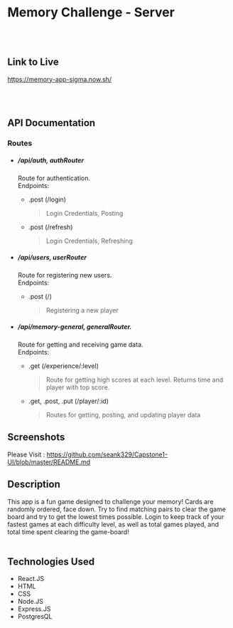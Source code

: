 Memory Challenge - Server
=========================

   <br />
   <br />
   
Link to Live
------------
https://memory-app-sigma.now.sh/   

   <br />
   <br />
   
API Documentation
-----------------


  ### Routes ###


  * ##### /api/auth, authRouter
    Route for authentication.   <br />
    Endpoints: 
      * .post (/login)   <br />
         > Login Credentials, Posting   <br />
      * .post (/refresh)   <br />
         > Login Credentials, Refreshing
         
  
  * ##### /api/users, userRouter
    Route for registering new users.   <br />
    Endpoints:
      * .post (/)   <br />
         > Registering a new player
  
  * ##### /api/memory-general, generalRouter.   
    Route for getting and receiving game data.   <br />
    Endpoints:
       * .get (/experience/:level)   <br />
          > Route for getting high scores at each level. Returns time and player with top score.   <br />
       * .get, .post, .put (/player/:id)   <br />
          > Routes for getting, posting, and updating player data
  

       
   
   Screenshots
   -----------
   Please Visit : https://github.com/seank329/Capstone1-UI/blob/master/README.md
      
   Description
   -----------
   This app is a fun game designed to challenge your memory! Cards are randomly ordered, face down. Try to find matching 
   pairs to clear the game board and try to get the lowest times possible. Login to keep track of your fastest games at each
   difficulty level, as well as total games played, and total time spent clearing the game-board!
      <br />
      <br />

       
   Technologies Used
   -----------------
   * React.JS
   * HTML
   * CSS
   * Node.JS
   * Express.JS
   * PostgresQL
   
